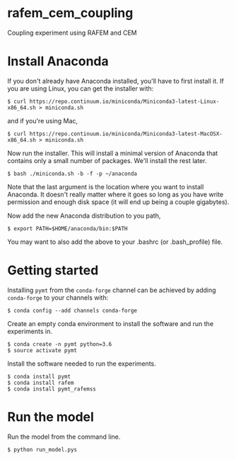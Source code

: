 # rafem_cem_coupling

Coupling experiment using RAFEM and CEM

# Install Anaconda

If you don't already have Anaconda installed, you'll have to first install
it. If you are using Linux, you can get the installer with:

    $ curl https://repo.continuum.io/miniconda/Miniconda3-latest-Linux-x86_64.sh > miniconda.sh

and if you're using Mac,

    $ curl https://repo.continuum.io/miniconda/Miniconda3-latest-MacOSX-x86_64.sh > miniconda.sh

Now run the installer. This will install a minimal version of Anaconda
that contains only a small number of packages. We'll install the rest later.

    $ bash ./miniconda.sh -b -f -p ~/anaconda

Note that the last argument is the location where you want to install
Anaconda. It doesn't really matter where it goes so long as you have
write permission and enough disk space (it will end up being a couple
gigabytes).

Now add the new Anaconda distribution to you path,

    $ export PATH=$HOME/anaconda/bin:$PATH

You may want to also add the above to your .bashrc (or .bash_profile)
file.

# Getting started

Installing `pymt` from the `conda-forge` channel can be achieved by adding
`conda-forge` to your channels with:
 
    $ conda config --add channels conda-forge

Create an empty conda environment to install the software and run
the experiments in.

    $ conda create -n pymt python=3.6
    $ source activate pymt

Install the software needed to run the experiments.

    $ conda install pymt
    $ conda install rafem
    $ conda install pymt_rafemss

# Run the model

Run the model from the command line.

    $ python run_model.pys
